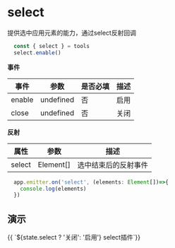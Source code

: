 # select
提供选中应用元素的能力，通过select反射回调
```ts
  const { select } = tools
  select.enable()
```

**事件**

| 事件      |   参数    |  是否必填   |     描述    |
| ---- | ---- | ---- | ---- |
| enable | undefined  |  否  |  启用  |
| close | undefined  | 否   |  关闭   |

**反射**

| 属性    |   参数    |    描述    |
| ---- | ---- | ---- |
| select | Element[]   |  选中结束后的反射事件  |

```ts
  app.emitter.on('select', (elements: Element[])=>{
    console.log(elements)
  })
```

## 演示

<div class="w-[500px] h-[700px]">
  <div class="flex w-full flex-col">
    <div class="flex mb-2">
      <el-button class="mr-2"  @click="switcher('select', !state.select)" type="primary">{{ `${state.select ? '关闭': '启用'} select插件`}}</el-button>
    </div>
  </div>
  <div class="w-[500px] h-[500px] border" ref="mapRef"></div>
</div>

<script setup>
  import { ref, onMounted, reactive } from 'vue'
  import { createApp } from 'web-map-service'

  const state = reactive({
    select: false,
  })

  const mapRef = ref()

  let [select] = []

  function switcher(type, status) {
    if (status) {
      enable(type)
      return
    }
    close(type)
  }

  function enable(type) {
    switch(type) {
      case 'select': 
        select.enable()
        break
    }
    state[type] = true
  }

  function close(type) {
    switch(type) {
      case 'select': 
        select.close()
        break
    }
    state[type] = false
  }


  onMounted(()=>{
    const app = createApp({
      el: mapRef.value
    })
    select = app.tools.select
    app.element.create({
      type: 'ap',
      data: {
        center: [5000, 5000],
        radius: 1000
      }
    })
  })

</script>